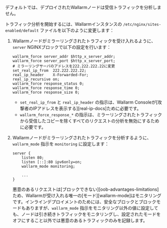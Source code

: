 デフォルトでは、デプロイされたWallarmノードは受信トラフィックを分析しません。

トラフィック分析を開始するには、Wallarmインスタンスの `/etc/nginx/sites-enabled/default` ファイルを以下のように変更します：

1. Wallarmノードがミラーリングされたトラフィックを受け入れるように、`server` NGINXブロックで以下の設定を行います：

    ```
    wallarm_force server_addr $http_x_server_addr;
    wallarm_force server_port $http_x_server_port;
    # ミラーリングサーバのアドレスを222.222.222.22に変更
    set_real_ip_from  222.222.222.22;
    real_ip_header    X-Forwarded-For;
    real_ip_recursive on;
    wallarm_force response_status 0;
    wallarm_force response_time 0;
    wallarm_force response_size 0;
    ```

    * `set_real_ip_from` と `real_ip_header` の指示は、Wallarm Consoleが[攻撃者のIPアドレスを表示する][real-ip-docs]ために必要です。
    * `wallarm_force_response_*` の指示は、ミラーリングされたトラフィックから受信したコピーを除くすべてのリクエストの分析を無効にするために必要です。
1. Wallarmノードがミラーリングされたトラフィックを分析するように、`wallarm_mode` 指示を `monitoring` に設定します：

    ```
    server {
        listen 80;
        listen [::]:80 ipv6only=on;
        wallarm_mode monitoring;

        ...
    }
    ```

    悪意のあるリクエストは[ブロックできない][oob-advantages-limitations]ため、Wallarmが受け入れる唯一の[モード][wallarm-mode]はモニタリングです。インラインデプロイメントのためには、安全なブロックとブロックモードもありますが、`wallarm_mode` 指示をモニタリング以外の値に設定しても、ノードは引き続きトラフィックをモニタリングし、設定されたモードをオフにすること以外では悪意のあるトラフィックのみを記録します。